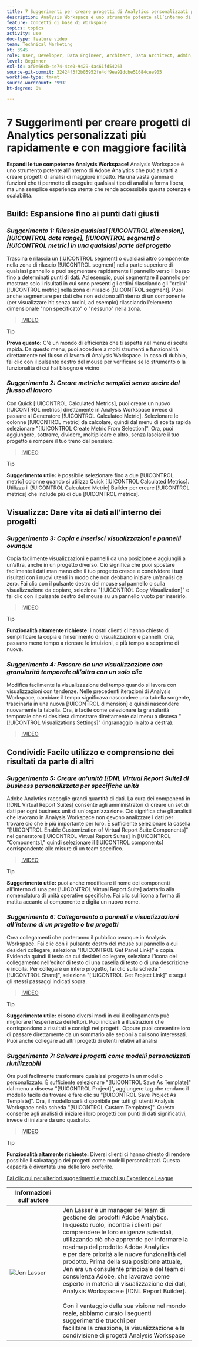 ```yaml
---
title: 7 Suggerimenti per creare progetti di Analytics personalizzati più rapidamente e con maggiore facilità
description: Analysis Workspace è uno strumento potente all’interno di Adobe Analytics che può aiutarti a creare progetti di analisi di maggiore impatto. Ha una vasta gamma di funzioni che ti permette di eseguire qualsiasi tipo di analisi a forma libera, ma una semplice esperienza utente che rende accessibile questa potenza e scalabilità.
feature: Concetti di base di Workspace
topics: topics
activity: use
doc-type: feature video
team: Technical Marketing
kt: 3945
role: User, Developer, Data Engineer, Architect, Data Architect, Admin, Leader
level: Beginner
exl-id: af0e66cb-4e74-4ce0-9429-4a461fd54263
source-git-commit: 32424f3f2b05952fe4df9ea91dcbe51684cee905
workflow-type: tm+mt
source-wordcount: '993'
ht-degree: 0%

---
```


# 7 Suggerimenti per creare progetti di Analytics personalizzati più rapidamente e con maggiore facilità

**Espandi le tue competenze Analysis Workspace!**
Analysis Workspace è uno strumento potente all’interno di Adobe Analytics che può aiutarti a creare progetti di analisi di maggiore impatto. Ha una vasta gamma di funzioni che ti permette di eseguire qualsiasi tipo di analisi a forma libera, ma una semplice esperienza utente che rende accessibile questa potenza e scalabilità.

## Build: Espansione fino ai punti dati giusti

### ***Suggerimento 1: Rilascia qualsiasi  [!UICONTROL dimension],  [!UICONTROL date range],  [!UICONTROL segment] o  [!UICONTROL metric] in una qualsiasi parte del progetto***

Trascina e rilascia un [!UICONTROL segment] o qualsiasi altro componente nella zona di rilascio [!UICONTROL segment] nella parte superiore di qualsiasi pannello e puoi segmentare rapidamente il pannello verso il basso fino a determinati punti di dati. Ad esempio, puoi segmentare il pannello per mostrare solo i risultati in cui sono presenti gli ordini rilasciando gli &quot;ordini&quot; [!UICONTROL metric] nella zona di rilascio [!UICONTROL segment]. Puoi anche segmentare per dati che non esistono all’interno di un componente (per visualizzare hit senza ordini, ad esempio) rilasciando l’elemento dimensionale &quot;non specificato&quot; o &quot;nessuno&quot; nella zona.

>[!VIDEO](https://video.tv.adobe.com/v/24036/?quality=12)

>[!TIP]
>
>**Prova questo:** C&#39;è un mondo di efficienza che ti aspetta nel menu di scelta rapida. Da questo menu, puoi accedere a molti strumenti e funzionalità direttamente nel flusso di lavoro di Analysis Workspace. In caso di dubbio, fai clic con il pulsante destro del mouse per verificare se lo strumento o la funzionalità di cui hai bisogno è vicino

### ***Suggerimento 2: Creare metriche semplici senza uscire dal flusso di lavoro***

Con Quick [!UICONTROL Calculated Metrics], puoi creare un nuovo [!UICONTROL metrics] direttamente in Analysis Workspace invece di passare al Generatore [!UICONTROL Calculated Metric]. Selezionare le colonne [!UICONTROL metric] da calcolare, quindi dal menu di scelta rapida selezionare &quot;[!UICONTROL Create Metric From Selection]&quot;. Ora, puoi aggiungere, sottrarre, dividere, moltiplicare e altro, senza lasciare il tuo progetto e rompere il tuo treno del pensiero.

>[!VIDEO](https://video.tv.adobe.com/v/23126/?quality=12)

>[!TIP]
>
>**Suggerimento utile:** è possibile selezionare fino a due  [!UICONTROL metric] colonne quando si utilizza Quick  [!UICONTROL Calculated Metrics]. Utilizza il [!UICONTROL Calculated Metric] Builder per creare [!UICONTROL metrics] che include più di due [!UICONTROL metrics].

## Visualizza: Dare vita ai dati all’interno dei progetti

### ***Suggerimento 3: Copia e inserisci visualizzazioni e pannelli ovunque***

Copia facilmente visualizzazioni e pannelli da una posizione e aggiungili a un’altra, anche in un progetto diverso. Ciò significa che puoi spostare facilmente i dati man mano che il tuo progetto cresce e condividere i tuoi risultati con i nuovi utenti in modo che non debbano iniziare un’analisi da zero. Fai clic con il pulsante destro del mouse sul pannello o sulla visualizzazione da copiare, seleziona &quot;[!UICONTROL Copy Visualization]&quot; e fai clic con il pulsante destro del mouse su un pannello vuoto per inserirlo.

>[!VIDEO](https://video.tv.adobe.com/v/23230/?quality=12)

>[!TIP]
>
>**Funzionalità altamente richieste:** i nostri clienti ci hanno chiesto di semplificare la copia e l’inserimento di visualizzazioni e pannelli. Ora, passano meno tempo a ricreare le intuizioni, e più tempo a scoprirne di nuove.

### ***Suggerimento 4: Passare da una visualizzazione con granularità temporale all’altra con un solo clic***

Modifica facilmente la visualizzazione del tempo quando si lavora con visualizzazioni con tendenze. Nelle precedenti iterazioni di Analysis Workspace, cambiare il tempo significava nascondere una tabella sorgente, trascinarla in una nuova [!UICONTROL dimension] e quindi nascondere nuovamente la tabella. Ora, è facile come selezionare la granularità temporale che si desidera dimostrare direttamente dal menu a discesa &quot;[!UICONTROL Visualizations Settings]&quot; (ingranaggio in alto a destra).

>[!VIDEO](https://video.tv.adobe.com/v/23548/?quality=12)

## Condividi: Facile utilizzo e comprensione dei risultati da parte di altri

### ***Suggerimento 5: Creare un&#39;unità  [!DNL Virtual Report Suite] di business personalizzata per specifiche unità***

Adobe Analytics raccoglie grandi quantità di dati. La cura dei componenti in [!DNL Virtual Report Suites] consente agli amministratori di creare un set di dati per ogni business unit di un&#39;organizzazione. Ciò significa che gli analisti che lavorano in Analysis Workspace non devono analizzare i dati per trovare ciò che è più importante per loro. È sufficiente selezionare la casella &quot;[!UICONTROL Enable Customization of Virtual Report Suite Components]&quot; nel generatore [!UICONTROL Virtual Report Suites] in [!UICONTROL “Components],&quot; quindi selezionare il [!UICONTROL components] corrispondente alle misure di un team specifico.

>[!VIDEO](https://video.tv.adobe.com/v/23544/?quality=12)

>[!TIP]
>
>**Suggerimento utile:** puoi anche modificare il nome dei componenti all&#39;interno di una per  [!UICONTROL Virtual Report Suite] adattarlo alla nomenclatura di unità operative specifiche. Fai clic sull’icona a forma di matita accanto al componente e digita un nuovo nome.

### ***Suggerimento 6: Collegamento a pannelli e visualizzazioni all’interno di un progetto o tra progetti***

Crea collegamenti che porteranno il pubblico ovunque in Analysis Workspace. Fai clic con il pulsante destro del mouse sul pannello a cui desideri collegare, seleziona &quot;[!UICONTROL Get Panel Link]&quot; e copia. Evidenzia quindi il testo da cui desideri collegare, seleziona l’icona del collegamento nell’editor di testo di una casella di testo o di una descrizione e incolla. Per collegare un intero progetto, fai clic sulla scheda &quot;[!UICONTROL Share]&quot;, seleziona &quot;[!UICONTROL Get Project Link]&quot; e segui gli stessi passaggi indicati sopra.

>[!VIDEO](https://video.tv.adobe.com/v/23724/?quality=12)

>[!TIP]
>
>**Suggerimento utile:** ci sono diversi modi in cui il collegamento può migliorare l&#39;esperienza dei lettori. Puoi indicarli a illustrazioni che corrispondono a risultati e consigli nei progetti. Oppure puoi consentire loro di passare direttamente da un sommario alle sezioni a cui sono interessati. Puoi anche collegare ad altri progetti di utenti relativi all’analisi

### ***Suggerimento 7: Salvare i progetti come modelli personalizzati riutilizzabili***

Ora puoi facilmente trasformare qualsiasi progetto in un modello personalizzato. È sufficiente selezionare &quot;[!UICONTROL Save As Template]&quot; dal menu a discesa &quot;[!UICONTROL Project]&quot;, aggiungere tag che rendano il modello facile da trovare e fare clic su &quot;[!UICONTROL Save Project As Template]&quot;. Ora, il modello sarà disponibile per tutti gli utenti Analysis Workspace nella scheda &quot;[!UICONTROL Custom Templates]&quot;. Questo consente agli analisti di iniziare i loro progetti con punti di dati significativi, invece di iniziare da uno quadrato.

>[!VIDEO](https://video.tv.adobe.com/v/23231/?quality=12)

>[!TIP]
>
>**Funzionalità altamente richieste:** Diversi clienti ci hanno chiesto di rendere possibile il salvataggio dei progetti come modelli personalizzati. Questa capacità è diventata una delle loro preferite.

[Fai clic qui per ulteriori suggerimenti e trucchi su Experience League](https://experienceleague.adobe.com/?search=tips&amp;tag=Analysis+Workspace#recommended/solutions/analytics)

| Informazioni sull&#39;autore |  |
|------------|------------|
| ![Jen Lasser](assets/jlasser-headshot-s.jpg) | Jen Lasser è un manager del team di gestione dei prodotti Adobe Analytics. <br> In questo ruolo, incontra i clienti per comprendere le loro esigenze aziendali,  <br>utilizzando ciò che apprende per informare la roadmap del prodotto Adobe Analytics  <br>e per dare priorità alle nuove funzionalità del prodotto. Prima della sua posizione attuale, <br>Jen era un consulente principale del team di consulenza Adobe, che lavorava come <br>esperto in materia di visualizzazione dei dati, Analysis Workspace e [!DNL Report Builder]. <br><br>Con il vantaggio della sua visione nel mondo reale, abbiamo curato i seguenti suggerimenti e trucchi per  <br>facilitare la creazione, la visualizzazione e la condivisione di progetti Analysis Workspace |
